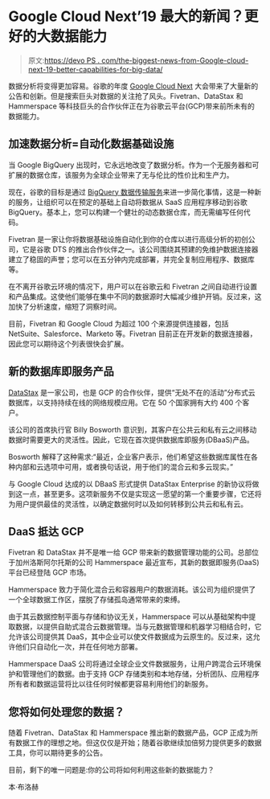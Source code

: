 # Google Cloud Next’19 最大的新闻？更好的大数据能力

> 原文:[https://devo PS . com/the-biggest-news-from-Google-cloud-next-19-better-capabilities-for-big-data/](https://devops.com/the-biggest-news-from-google-cloud-next-19-better-capabilities-for-big-data/)

数据分析将变得更加容易。谷歌的年度 [Google Cloud Next](https://cloud.withgoogle.com/next/sf) 大会带来了大量新的公告和创新。但是搜索巨头对数据的关注抢了风头。Fivetran、DataStax 和 Hammerspace 等科技巨头的合作伙伴正在为谷歌云平台(GCP)带来前所未有的数据能力。

## **加速数据分析=自动化数据基础设施**

当 Google BigQuery 出现时，它永远地改变了数据分析。作为一个无服务器和可扩展的数据仓库，该服务为全球企业带来了无与伦比的性价比和生产力。

现在，谷歌的目标是通过 [BigQuery 数据传输服务](https://cloud.google.com/bigquery/transfer/)来进一步简化事情，这是一种新的服务，让组织可以在预定的基础上自动将数据从 SaaS 应用程序移动到谷歌 BigQuery。基本上，您可以构建一个健壮的动态数据仓库，而无需编写任何代码。

Fivetran 是一家让你将数据基础设施自动化到你的仓库以进行高级分析的初创公司，它是谷歌 DTS 的推出合作伙伴之一。该公司围绕其预建的免维护数据连接器建立了稳固的声誉；您可以在五分钟内完成部署，并完全复制应用程序、数据库等。

在不离开谷歌云环境的情况下，用户可以在谷歌云和 Fivetran 之间自动进行设置和产品集成。这使他们能够在集中不同的数据源时大幅减少维护开销。反过来，这加快了分析速度，缩短了洞察时间。

目前，Fivetran 和 Google Cloud 为超过 100 个来源提供连接器，包括 NetSuite、Salesforce、Marketo 等。Fivetran 目前正在开发新的数据连接器，因此您可以期待这个列表很快会扩展。

## **新的数据库即服务产品**

[DataStax](https://www.datastax.com/) 是一家公司，也是 GCP 的合作伙伴，提供“无处不在的活动”分布式云数据库，以支持持续在线的网络规模应用。它在 50 个国家拥有大约 400 个客户。

该公司的首席执行官 Billy Bosworth 意识到，其客户在公共云和私有云之间移动数据时需要更大的灵活性。因此，它现在首次提供数据库即服务(DBaaS)产品。

Bosworth 解释了这种需求:“最近，企业客户表示，他们希望这些数据库属性在各种内部和云选项中可用，或者换句话说，用于他们的混合云和多云现实。”

与 Google Cloud 达成的以 DBaaS 形式提供 DataStax Enterprise 的新协议将做到这一点，甚至更多。这项新服务不仅是实现这一愿望的第一个重要步骤，它还将为用户提供最佳的灵活性，以确定数据何时以及如何转移到公共云和私有云。

## DaaS 抵达 GCP

Fivetran 和 DataStax 并不是唯一给 GCP 带来新的数据管理功能的公司。总部位于加州洛斯阿尔托斯的公司 Hammerspace 最近宣布，其新的数据即服务(DaaS)平台已经登陆 GCP 市场。

Hammerspace 致力于简化混合云和容器用户的数据消耗。该公司为组织提供了一个全球数据工作区，摆脱了存储孤岛通常带来的束缚。

由于其云数据控制平面与存储和协议无关，Hammerspace 可以从基础架构中提取数据，以提供自助式混合云数据管理。当与元数据管理和机器学习相结合时，它允许该公司提供其 DaaS，其中企业可以使文件数据成为云原生的。反过来，这允许他们只自动化一次，并在任何地方部署。

Hammerspace DaaS 公司将通过全球企业文件数据服务，让用户跨混合云环境保护和管理他们的数据。由于支持 GCP 存储类别和本地存储，分析团队、应用程序所有者和数据运营将比以往任何时候都更容易利用他们的新服务。

## 您将如何处理您的数据？

随着 Fivetran、DataStax 和 Hammerspace 推出新的数据产品，GCP 正成为所有数据工作的理想之地。但这仅仅是开始；随着谷歌继续加倍努力提供更多的数据工具，你可以期待更多的公告。

目前，剩下的唯一问题是:你的公司将如何利用这些新的数据能力？

本·布洛赫